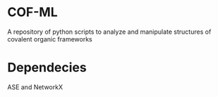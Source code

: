 # COF-ML
A repository of python scripts to analyze and manipulate structures of covalent organic frameworks

# Dependecies
ASE and NetworkX
